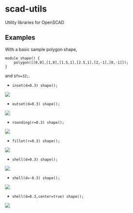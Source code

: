 # scad-utils

Utility libraries for OpenSCAD

## Examples

With a basic sample polygon shape,

    module shape() {
        polygon([[0,0],[1,0],[1.5,1],[2.5,1],[2,-1],[0,-1]]);
    }

and `$fn=32;`.

- `inset(d=0.3) shape();`

![](http://oskarlinde.github.io/scad-utils/img/morph-0.png)

- `outset(d=0.3) shape();`

![](http://oskarlinde.github.io/scad-utils/img/morph-1.png)

- `rounding(r=0.3) shape();`

![](http://oskarlinde.github.io/scad-utils/img/morph-2.png)

- `fillet(r=0.3) shape();`

![](http://oskarlinde.github.io/scad-utils/img/morph-3.png)

- `shell(d=0.3) shape();`

![](http://oskarlinde.github.io/scad-utils/img/morph-4.png)

- `shell(d=-0.3) shape();`

![](http://oskarlinde.github.io/scad-utils/img/morph-5.png)

- `shell(d=0.3,center=true) shape();`

![](http://oskarlinde.github.io/scad-utils/img/morph-6.png)

